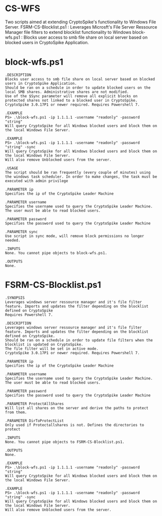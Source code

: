 # CS-WFS

Two scripts aimed at extending CryptoSpike's functionality to Windows File Server.
    FSRM-CS-Blocklist.ps1   : Leverages Microsft's File Server Ressource Manager file filters to extend blocklist functionality to Windows
    block-wfs.ps1           : Blocks user access to smb file share on local server based on blocked users in CryptoSpike Application.

# block-wfs.ps1

    .DESCRIPTION
    Blocks user access to smb file share on local server based on blocked users in CryptoSpike Application.
    Should be ran on a schedule in order to update blocked users on the local SMB shares. Administrative shares are not modified.
    Use of the $Sync parameter will remove all explicit blocks on protected shares not linked to a blocked user in CryptoSpike.
    CryptoSpike 3.0.17P1 or newer required. Requires Powershell 7.

    .EXAMPLE
    PS> .\block-wfs.ps1 -ip 1.1.1.1 -username "readonly" -password "string" 
    Will query CryptoSpike for all Windows blocked users and block them on the local Windows File Server.

    .EXAMPLE
    PS> .\block-wfs.ps1 -ip 1.1.1.1 -username "readonly" -password "string" -sync
    Will query CryptoSpike for all Windows blocked users and block them on the local Windows File Server.
    Will also remove Unblocked users from the server.

    .USAGE
    The script should be ran frequently (every couple of minutes) using the windows task scheduler. In order to make changes, the task must be executed with admin privilege

    .PARAMETER ip
    Specifies the ip of the CryptoSpike Leader Machine

    .PARAMETER username
    Specifies the username used to query the CryptoSpike Leader Machine. The user must be able to read blocked users.

    .PARAMETER password
    Specifies the password used to query the CryptoSpike Leader Machine

    .PARAMETER sync
    Use script in sync mode, will remove block permissions no longer needed.

    .INPUTS
    None. You cannot pipe objects to block-wfs.ps1.

    .OUTPUTS
    None.

# FSRM-CS-Blocklist.ps1

    .SYNOPSIS
    Leverages windows server ressource manager and it's file filter feature. Imports and updates the filter depending on the blocklist defined on CryptoSpike
    Requires Powershell 7.

    .DESCRIPTION
    Leverages windows server ressource manager and it's file filter feature. Imports and updates the filter depending on the blocklist defined on CryptoSpike.
    Should be ran on a schedule in order to update file filters when the blocklist is updated on CryptoSpike.
    The file filter will be set in active mode.
    CryptoSpike 3.0.17P1 or newer required. Requires Powershell 7.

    .PARAMETER ip
    Specifies the ip of the CryptoSpike Leader Machine

    .PARAMETER username
    Specifies the username used to query the CryptoSpike Leader Machine. The user must be able to read blocked users.

    .PARAMETER password
    Specifies the password used to query the CryptoSpike Leader Machine

    .PARAMETER ProtectAllShares
    Will list all shares on the server and derive the paths to protect from them.

    .PARAMETER DirToProtectList
    Only used if Protectallshares is not. Defines the directories to protect

    .INPUTS
    None. You cannot pipe objects to FSRM-CS-Blocklist.ps1.

    .OUTPUTS
    None.

    .EXAMPLE
    PS> .\block-wfs.ps1 -ip 1.1.1.1 -username "readonly" -password "string" 
    Will query CryptoSpike for all Windows blocked users and block them on the local Windows File Server.

    .EXAMPLE
    PS> .\block-wfs.ps1 -ip 1.1.1.1 -username "readonly" -password "string" -sync
    Will query CryptoSpike for all Windows blocked users and block them on the local Windows File Server.
    Will also remove Unblocked users from the server.